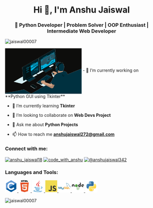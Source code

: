 <h1 align="center">Hi 👋, I'm Anshu Jaiswal</h1>
<h3 align="center">🚀 Python Developer | Problem Solver | OOP Enthusiast | Intermediate Web Developer</h3>

<p align="left"> <img src="https://komarev.com/ghpvc/?username=jaiswal00007&label=Profile%20views&color=0e75b6&style=flat" alt="jaiswal00007" /> </p>
<img align="center" src="https://github.com/jaiswal00007/jaiswal00007/blob/main/user%20(2).gif?raw=true" alt="Coding GIF" style="width:50%; max-width:400px;">
- 🔭 I’m currently working on **Python GUI using Tkinter**

- 🌱 I’m currently learning **Tkinter**

- 👯 I’m looking to collaborate on **Web Devs Project**

- 💬 Ask me about **Python Projects**

- 📫 How to reach me **anshujaiswal272@gmail.com**

<h3 align="left">Connect with me:</h3>
<p align="left">
<a href="https://instagram.com/anshu_jaiswal18" target="blank"><img align="center" src="https://raw.githubusercontent.com/rahuldkjain/github-profile-readme-generator/master/src/images/icons/Social/instagram.svg" alt="anshu_jaiswal18" height="30" width="40" /></a>
<a href="https://www.leetcode.com/code_with_anshu" target="blank"><img  align="center" src="https://img.icons8.com/external-tal-revivo-color-tal-revivo/96/000000/external-level-up-your-coding-skills-and-quickly-land-a-job-logo-color-tal-revivo.png" alt="code_with_anshu" height="30" width="40" /></a>
<a href="https://www.hackerrank.com/profile/anshujaiswal342" target="blank"><img align="center" src="https://raw.githubusercontent.com/rahuldkjain/github-profile-readme-generator/master/src/images/icons/Social/hackerrank.svg" alt="@anshujaiswal342" height="30" width="40" /></a>
</p>

<h3 align="left">Languages and Tools:</h3>
<p align="left"> <a href="https://www.cprogramming.com/" target="_blank" rel="noreferrer"> <img src="https://raw.githubusercontent.com/devicons/devicon/master/icons/c/c-original.svg" alt="c" width="40" height="40"/> </a> <a href="https://www.w3.org/html/" target="_blank" rel="noreferrer"> <img src="https://raw.githubusercontent.com/devicons/devicon/master/icons/html5/html5-original-wordmark.svg" alt="html5" width="40" height="40"/> </a> <a href="https://www.java.com" target="_blank" rel="noreferrer"> <img src="https://raw.githubusercontent.com/devicons/devicon/master/icons/java/java-original.svg" alt="java" width="40" height="40"/> </a> <a href="https://developer.mozilla.org/en-US/docs/Web/JavaScript" target="_blank" rel="noreferrer"> <img src="https://raw.githubusercontent.com/devicons/devicon/master/icons/javascript/javascript-original.svg" alt="javascript" width="40" height="40"/> </a> <a href="https://www.mysql.com/" target="_blank" rel="noreferrer"> <img src="https://raw.githubusercontent.com/devicons/devicon/master/icons/mysql/mysql-original-wordmark.svg" alt="mysql" width="40" height="40"/> </a> <a href="https://nodejs.org" target="_blank" rel="noreferrer"> <img src="https://raw.githubusercontent.com/devicons/devicon/master/icons/nodejs/nodejs-original-wordmark.svg" alt="nodejs" width="40" height="40"/> </a> <a href="https://www.python.org" target="_blank" rel="noreferrer"> <img src="https://raw.githubusercontent.com/devicons/devicon/master/icons/python/python-original.svg" alt="python" width="40" height="40"/> </a> </p>

<p><img align="center" src="https://github-readme-stats.vercel.app/api/top-langs?username=jaiswal00007&show_icons=true&locale=en&layout=compact" alt="jaiswal00007" /></p>

